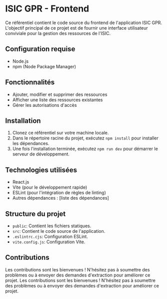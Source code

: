 # ISIC GPR - Frontend

Ce référentiel contient le code source du frontend de l'application ISIC GPR. L'objectif principal de ce projet est de fournir une interface utilisateur conviviale pour la gestion des ressources de l'ISIC.

## Configuration requise

- Node.js
- npm (Node Package Manager)

## Fonctionnalités

- Ajouter, modifier et supprimer des ressources
- Afficher une liste des ressources existantes
- Gérer les autorisations d'accès

## Installation

1. Clonez ce référentiel sur votre machine locale.
2. Dans le répertoire racine du projet, exécutez `npm install` pour installer les dépendances.
3. Une fois l'installation terminée, exécutez `npm run dev` pour démarrer le serveur de développement.

## Technologies utilisées

- React.js
- Vite (pour le développement rapide)
- ESLint (pour l'intégration de règles de linting)
- Autres dépendances : [liste des dépendances]

## Structure du projet

- `public`: Contient les fichiers statiques.
- `src`: Contient le code source de l'application.
- `.eslintrc.cjs`: Configuration ESLint.
- `vite.config.js`: Configuration Vite.

## Contributions

Les contributions sont les bienvenues ! N'hésitez pas à soumettre des problèmes ou à envoyer des demandes d'extraction pour améliorer ce projet.
Les contributions sont les bienvenues ! N'hésitez pas à soumettre des problèmes ou à envoyer des demandes d'extraction pour améliorer ce projet.
